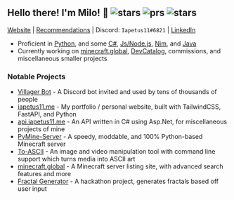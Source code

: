 ## Hello there<!-- general kenobi -->! I'm Milo! :wave: ![stars](https://api.iapetus11.me/github/stats/Iapetus-11/shield/stars?color=2b9&style=flat) ![prs](https://api.iapetus11.me/github/stats/Iapetus-11/shield/prs?color=2b9&style=flat) ![stars](https://api.iapetus11.me/github/stats/Iapetus-11/shield/issues?color=2b9&style=flat)
[Website](https://iapetus11.me/) | [Recommendations](https://github.com/Iapetus-11/recommendations) | Discord: `Iapetus11#6821` | [LinkedIn](https://www.linkedin.com/in/milo-weinberg/)

- Proficient in [Python](https://github.com/Iapetus-11?tab=repositories&q=&type=&language=python), and some [C#](https://github.com/Iapetus-11?tab=repositories&q=&type=&language=c%23), [Js/Node.js](https://github.com/Iapetus-11?tab=repositories&q=&type=&language=javascript), [Nim](https://github.com/Iapetus-11?tab=repositories&q=&type=&language=nim), and [Java](https://github.com/Iapetus-11?tab=repositories&q=&type=&language=java)
- Currently working on [minecraft.global](https://minecraft.global/), [DevCatalog](https://devcatalog.net/), commissions, and miscellaneous smaller projects

### Notable Projects
- [Villager Bot](https://github.com/Iapetus-11/Villager-Bot) - A Discord bot invited and used by tens of thousands of people
- [iapetus11.me](https://iapetus11.me) - My portfolio / personal website, built with TailwindCSS, FastAPI, and Python
- [api.iapetus11.me](https://github.com/Iapetus-11/api.iapetus11.me) - An API written in C# using Asp.Net, for miscellaneous projects of mine
- [PyMine-Server](https://github.com/py-mine/PyMine-Server) - A speedy, moddable, and 100% Python-based Minecraft server
- [To-ASCII](https://github.com/Iapetus-11/to-ascii) - An image and video manipulation tool with command line support which turns media into ASCII art
- [minecraft.global](https://minecraft.global/) - A Minecraft server listing site, with advanced search features and more
- [Fractal Generator](https://fractals.iapetus11.me/) - A hackathon project, generates fractals based off user input
